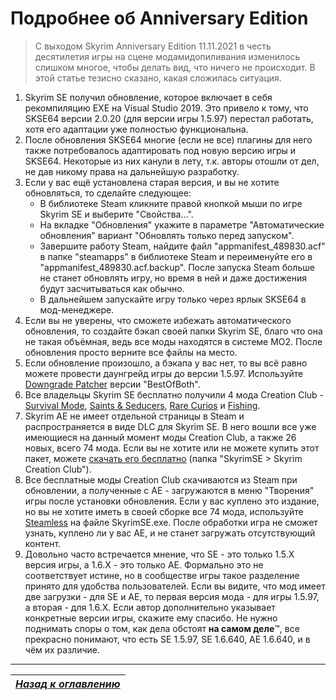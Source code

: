 # Подробнее об Anniversary Edition

> С выходом Skyrim Anniversary Edition 11.11.2021 в честь десятилетия игры на сцене модамидопиливания изменилось слишком многое, чтобы делать вид, что ничего не происходит. В этой статье тезисно сказано, какая сложилась ситуация.

1. Skyrim SE получил обновление, которое включает в себя рекомпиляцию EXE на Visual Studio 2019. Это привело к тому, что SKSE64 версии 2.0.20 (для версии игры 1.5.97) перестал работать, хотя его адаптации уже полностью функциональна.
2. После обновления SKSE64 многие (если не все) плагины для него также потребовалось адаптировать под новую версию игры и SKSE64. Некоторые из них канули в лету, т.к. авторы отошли от дел, не дав никому права на дальнейшую разработку.
3. Если у вас ещё установлена старая версия, и вы не хотите обновляться, то сделайте следующее:
    + В библиотеке Steam кликните правой кнопкой мыши по игре Skyrim SE и выберите "Свойства...".
    + На вкладке "Обновления" укажите в параметре "Автоматические обновления" вариант "Обновлять только перед запуском".
    + Завершите работу Steam, найдите файл "appmanifest_489830.acf" в папке "steamapps" в библиотеке Steam и переименуйте его в "appmanifest_489830.acf.backup". После запуска Steam больше не станет обновлять игру, но время в ней и даже достижения будут засчитываться как обычно.
    + В дальнейшем запускайте игру только через ярлык SKSE64 в мод-менеджере.
4. Если вы не уверены, что сможете избежать автоматического обновления, то создайте бэкап своей папки Skyrim SE, благо что она не такая объёмная, ведь все моды находятся в системе MO2. После обновления просто верните все файлы на место.
5. Если обновление произошло, а бэкапа у вас нет, то вы всё равно можете провести даунгрейд игры до версии 1.5.97. Используйте [Downgrade Patcher](https://www.nexusmods.com/skyrimspecialedition/mods/57618) версии "BestOfBoth".
6. Все владельцы Skyrim SE бесплатно получили 4 мода Creation Club - [Survival Mode](https://en.uesp.net/wiki/Skyrim:Survival_Mode), [Saints & Seducers](https://en.uesp.net/wiki/Skyrim:Saints_%26_Seducers), [Rare Curios](https://en.uesp.net/wiki/Skyrim:Rare_Curios) и [Fishing](https://en.uesp.net/wiki/Skyrim:Fishing).
7. Skyrim AE не имеет отдельной страницы в Steam и распространяется в виде DLC для Skyrim SE. В него вошли все уже имеющиеся на данный момент моды Creation Club, а также 26 новых, всего 74 мода. Если вы не хотите или не можете купить этот пакет, можете [скачать его бесплатно](https://link.meridiano-web.com/mega:share) (папка "SkyrimSE > Skyrim Creation Club").
8. Все бесплатные моды Creation Club скачиваются из Steam при обновлении, а полученные с AE - загружаются в меню "Творения" игры после установки обновления. Если у вас куплено это издание, но вы не хотите иметь в своей сборке все 74 мода, используйте [Steamless](https://github.com/atom0s/Steamless) на файле SkyrimSE.exe. После обработки игра не сможет узнать, куплено ли у вас AE, и не станет загружать отсутствующий контент.
9. Довольно часто встречается мнение, что SE - это только 1.5.X версия игры, а 1.6.X - это только AE. Формально это не соответствует истине, но в сообществе игры такое разделение принято для удобства пользователей. Если вы видите, что мод имеет две загрузки - для SE и AE, то первая версия мода - для игры 1.5.97, а вторая - для 1.6.X. Если автор дополнительно указывает конкретные версии игры, скажите ему спасибо. Не нужно поднимать споры о том, как дела обстоят **на самом деле**™, все прекрасно понимают, что есть SE 1.5.97, SE 1.6.640, AE 1.6.640, и в чём их различие.

------

|[*Назад к оглавлению*](../01_Оглавление.md)|
|:---:|
